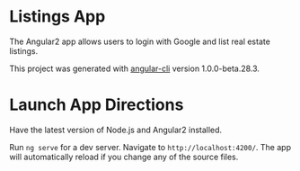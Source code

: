 # Listings App

The Angular2 app allows users to login with Google and list real estate listings.

This project was generated with [angular-cli](https://github.com/angular/angular-cli) version 1.0.0-beta.28.3.

# Launch App Directions
Have the latest version of Node.js and Angular2 installed.
 
Run `ng serve` for a dev server. Navigate to `http://localhost:4200/`. The app will automatically reload if you change any of the source files.

